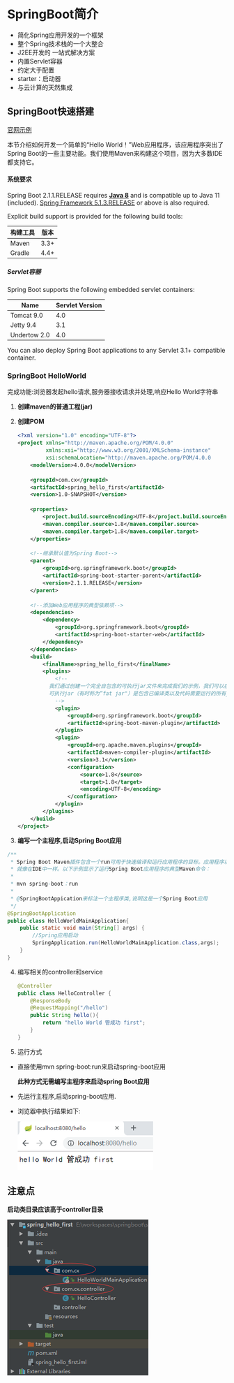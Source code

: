 # SpringBoot简介

- 简化Spring应用开发的一个框架
- 整个Spring技术栈的一个大整合
- J2EE开发的 一站式解决方案
- 内置Servlet容器
- 约定大于配置
- starter：启动器
- 与云计算的天然集成



## SpringBoot快速搭建

[官网示例](https://docs.spring.io/spring-boot/docs/2.1.1.RELEASE/reference/htmlsingle/#_learning_about_spring_boot_features)

本节介绍如何开发一个简单的“Hello World！”Web应用程序，该应用程序突出了Spring Boot的一些主要功能。我们使用Maven来构建这个项目，因为大多数IDE都支持它。

#### 系统要求

Spring Boot 2.1.1.RELEASE requires **[Java 8](https://www.java.com/)** and is compatible up to Java 11 (included). [Spring Framework 5.1.3.RELEASE](https://docs.spring.io/spring/docs/5.1.3.RELEASE/spring-framework-reference/) or above is also required.

Explicit build support is provided for the following build tools:

| 构建工具 | 版本 |
| -------- | ---- |
| Maven    | 3.3+ |
| Gradle   | 4.4+ |

##### Servlet容器

Spring Boot supports the following embedded servlet containers:

| Name         | Servlet Version |
| ------------ | --------------- |
| Tomcat 9.0   | 4.0             |
| Jetty 9.4    | 3.1             |
| Undertow 2.0 | 4.0             |

You can also deploy Spring Boot applications to any Servlet 3.1+ compatible container.



### SpringBoot HelloWorld

完成功能:浏览器发起hello请求,服务器接收请求并处理,响应Hello World字符串

1. **创建maven的普通工程(jar)**

2. **创建POM**

   ~~~xml
   <?xml version="1.0" encoding="UTF-8"?>
   <project xmlns="http://maven.apache.org/POM/4.0.0"
            xmlns:xsi="http://www.w3.org/2001/XMLSchema-instance"
            xsi:schemaLocation="http://maven.apache.org/POM/4.0.0 			   	http://maven.apache.org/xsd/maven-4.0.0.xsd">
       <modelVersion>4.0.0</modelVersion>
   
       <groupId>com.cx</groupId>
       <artifactId>spring_hello_first</artifactId>
       <version>1.0-SNAPSHOT</version>
   
       <properties>
           <project.build.sourceEncoding>UTF-8</project.build.sourceEncoding>
           <maven.compiler.source>1.8</maven.compiler.source>
           <maven.compiler.target>1.8</maven.compiler.target>
       </properties>
   
       <!--继承默认值为Spring Boot-->
       <parent>
           <groupId>org.springframework.boot</groupId>
           <artifactId>spring-boot-starter-parent</artifactId>
           <version>2.1.1.RELEASE</version>
       </parent>
   
       <!--添加Web应用程序的典型依赖项-->
       <dependencies>
           <dependency>
               <groupId>org.springframework.boot</groupId>
               <artifactId>spring-boot-starter-web</artifactId>
           </dependency>
       </dependencies>
       <build>
           <finalName>spring_hello_first</finalName>
           <plugins>
               <!--
             我们通过创建一个完全自包含的可执行jar文件来完成我们的示例，我们可以在生产中运行它。
             可执行jar（有时称为“fat jar"）是包含已编译类以及代码需要运行的所有jar依赖项的归档。
               -->
               <plugin>
                   <groupId>org.springframework.boot</groupId>
                   <artifactId>spring-boot-maven-plugin</artifactId>
               </plugin>
               <plugin>
                   <groupId>org.apache.maven.plugins</groupId>
                   <artifactId>maven-compiler-plugin</artifactId>
                   <version>3.1</version>
                   <configuration>
                       <source>1.8</source>
                       <target>1.8</target>
                       <encoding>UTF-8</encoding>
                   </configuration>
               </plugin>
           </plugins>
       </build>
   </project>
   ~~~

3. **编写一个主程序,启动Spring Boot应用**

~~~java
/**
 * Spring Boot Maven插件包含一个run可用于快速编译和运行应用程序的目标。应用程序以分解形式运行，
 * 就像在IDE中一样。以下示例显示了运行Spring Boot应用程序的典型Maven命令：
 *
 * mvn spring-boot：run
 *
 * @SpringBootAppication来标注一个主程序类,说明这是一个Spring Boot应用
 */
@SpringBootApplication
public class HelloWorldMainApplication{
    public static void main(String[] args) {
        //Spring应用启动
        SpringApplication.run(HelloWorldMainApplication.class,args);
    }
}
~~~

4. 编写相关的controller和service

   ~~~java
   @Controller
   public class HelloController {
       @ResponseBody
       @RequestMapping("/hello")
       public String hello(){
           return "hello World 管成功 first";
       }
   }
   
   ~~~

5.  运行方式

   * 直接使用mvn spring-boot:run来启动spring-boot应用

     **此种方式无需编写主程序来启动spring Boot应用**

   * 先运行主程序,启动spring-boot应用.

* 浏览器中执行结果如下:

  ![alt text](imgs/spring_first_hello.png) 

 

## 注意点

**启动类目录应该高于controller目录**

![](imgs/boot_start.png) 